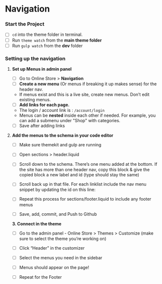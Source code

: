 # Navigation



### Start the Project

* [ ] `cd` into the theme folder in terminal.
* [ ] Run `theme watch` from the **main theme folder**
* [ ] Run `gulp watch` from the **dev** folder

### Setting up the navigation

1. **Set up Menus in admin panel**
   * [ ]  Go to Online Store &gt; **Navigation**
   * [ ]  **Create a new menu** \(Or menus if breaking it up makes sense\) for the header nav. 
     * If menus exist and this is a live site, create new menus. Don’t edit existing menus. 
   * [ ]    **Add links for each page.**
     * The login / account link is : `/account/login`
     * Menus can be **nested** inside each other if needed. For example, you can add a submenu under "Shop" with categories.
   * [ ] Save after adding links 
2. **Add the menus to the schema in your code editor**

   * [ ] Make sure themekit and gulp are running
   * [ ] Open sections &gt; header.liquid
   * [ ] Scroll down to the schema. There’s one menu added at the bottom. If the site has more than one header nav, copy this block & give the copied block a new label and id \(type should stay the same\)
   * [ ] Scroll back up in that file. For each linklist include the nav menu snippet by updating the id on this line:
   * [ ] Repeat this process for sections/footer.liquid to include any footer menus
   * [ ] Save, add, commit, and Push to Github



   **3. Connect in the theme**

   * [ ] Go to the admin panel - Online Store &gt; Themes &gt; Customize \(make sure to select the theme you’re working on\)
   * [ ] Click “Header” in the customizer
   * [ ] Select the menus you need in the sidebar
   * [ ] Menus should appear on the page!
   * [ ] Repeat for the Footer

